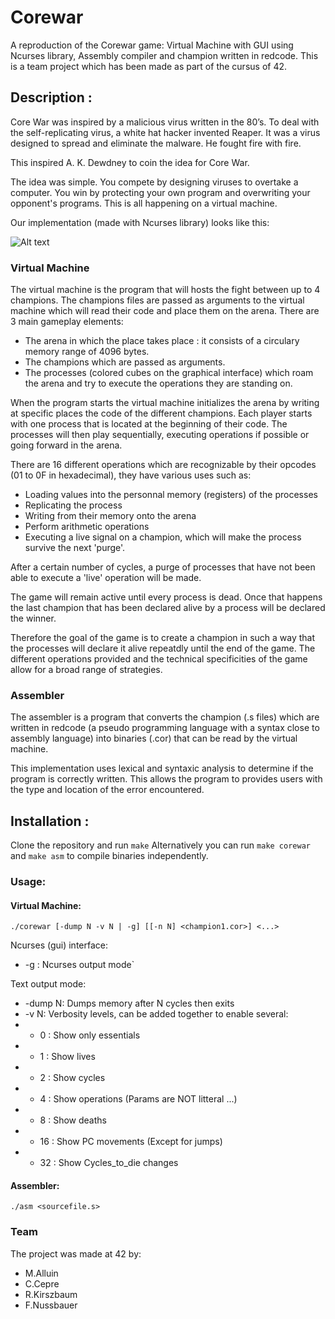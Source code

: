 # Corewar

A reproduction of the Corewar game: Virtual Machine with GUI using Ncurses library, Assembly compiler and champion written in redcode. This is a team project which has been made as part of the cursus of 42.

## Description : 

Core War was inspired by a malicious virus written in the 80’s. To deal with the self-replicating virus, a white hat hacker invented Reaper. It was a virus designed to spread and eliminate the malware. He fought fire with fire.

This inspired A. K. Dewdney to coin the idea for Core War.

The idea was simple. You compete by designing viruses to overtake a computer. You win by protecting your own program and overwriting your opponent's programs. This is all happening on a virtual machine.

Our implementation (made with Ncurses library) looks like this: 

![Alt text](http://g.recordit.co/4Lg6eHYb88.gif "Implementation")

### Virtual Machine

The virtual machine is the program that will hosts the fight between up to 4 champions. The champions files are passed as arguments to the virtual machine which will read their code and place them on the arena. 
There are 3 main gameplay elements:
* The arena in which the place takes place : it consists of a circulary memory range of 4096 bytes.
* The champions which are passed as arguments.
* The processes (colored cubes on the graphical interface) which roam the arena and try to execute the operations they are standing on.

When the program starts the virtual machine initializes the arena by writing at specific places the code of the different champions. Each player starts with one process that is located at the beginning of their code. The processes will then play sequentially, executing operations if possible or going forward in the arena. 

There are 16 different operations which are recognizable by their opcodes (01 to 0F in hexadecimal), they have various uses such as:
* Loading values into the personnal memory (registers) of the processes
* Replicating the process
* Writing from their memory onto the arena
* Perform arithmetic operations
* Executing a live signal on a champion, which will make the process survive the next 'purge'.

After a certain number of cycles, a purge of processes that have not been able to execute a 'live' operation will be made.

The game will remain active until every process is dead. Once that happens the last champion that has been declared alive by a process will be declared the winner. 

Therefore the goal of the game is to create a champion in such a way that the processes will declare it alive repeatdly until the end of the game. The different operations provided and the technical specificities of the game allow for a broad range of strategies. 

### Assembler

The assembler is a program that converts the champion (.s files) which are written in redcode (a pseudo programming language with a syntax close to assembly language) into binaries (.cor) that can be read by the virtual machine.

This implementation uses lexical and syntaxic analysis to determine if the program is correctly written. This allows the program to provides users with the type and location of the error encountered. 

## Installation : 

Clone the repository and run `make`
Alternatively you can run `make corewar` and `make asm` to compile binaries independently.  

### Usage:

#### Virtual Machine: 
`./corewar [-dump N -v N | -g] [[-n N] <champion1.cor>] <...>`

Ncurses (gui) interface:
* -g   : Ncurses output mode`

Text output mode:
* -dump N: Dumps memory after N cycles then exits
* -v    N: Verbosity levels, can be added together to enable several:
*	- 0 : Show only essentials
*	- 1 : Show lives
*	- 2 : Show cycles
*	- 4 : Show operations (Params are NOT litteral ...)
*	- 8 : Show deaths
*	- 16 : Show PC movements (Except for jumps)
*	- 32 : Show Cycles_to_die changes

#### Assembler: 
`./asm <sourcefile.s>`



### Team

The project was made at 42 by:
* M.Alluin
* C.Cepre
* R.Kirszbaum
* F.Nussbauer
